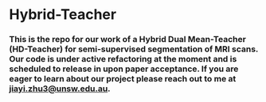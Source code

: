 # Hybrid-Teacher

### This is the repo for our work of a Hybrid Dual Mean-Teacher (HD-Teacher) for semi-supervised segmentation of MRI scans. Our code is under active refactoring at the moment and is scheduled to release in upon paper acceptance. If you are eager to learn about our project please reach out to me at jiayi.zhu3@unsw.edu.au.